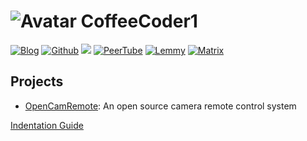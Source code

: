 # ![Avatar](https://images.weserv.nl/?url=coffeecoder1.github.io/assets/images/icon.jpg&h=500&w=500&fit=cover&mask=circle&maxage=7d) CoffeeCoder1
[![Blog](https://img.shields.io/badge/Weblog-Apollo%20Tech%20Corner-darkturquoise?style=flat-square)](/Apollo-Tech-Corner)
[![Github](https://img.shields.io/badge/Github-CoffeeCoder1-lightgrey?style=flat-square&logo=github)](https://github.com/CoffeeCoder1) 
<a rel="me" href="https://hachyderm.io/@CoffeeDev"><img src="https://img.shields.io/badge/Mastodon-%40CoffeeDev%40hachyderm.io-blue?style=flat-square&logo=mastodon" alt-text="Mastodon"></a> 
[![PeerTube](https://img.shields.io/badge/PeerTube-coffeecoder1%40diode.zone-orange?style=flat-square&logo=peertube)](https://diode.zone/a/coffeecoder1)
[![Lemmy](https://img.shields.io/badge/Lemmy-%40CoffeeDev%40lemmy.studio-lightgrey?style=flat-square&logo=lemmy)](https://lemmy.studio/u/CoffeeDev)
[![Matrix](https://img.shields.io/badge/Matrix-%40coffeedev%40gnulinux.club-lightgreen?style=flat-square&logo=matrix)](https://matrix.to/#/@coffeedev:gnulinux.club)

## Projects
 - [OpenCamRemote](https://the-industries.github.io/OpenCamRemote/): An open source camera remote control system

[Indentation Guide](/indentation)

